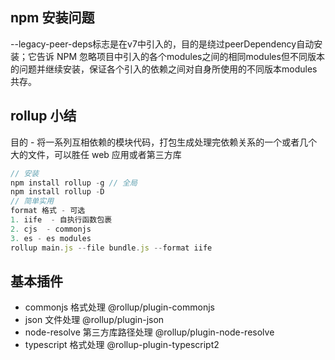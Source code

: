 ## npm 安装问题
--legacy-peer-deps标志是在v7中引入的，目的是绕过peerDependency自动安装；它告诉 NPM 忽略项目中引入的各个modules之间的相同modules但不同版本的问题并继续安装，保证各个引入的依赖之间对自身所使用的不同版本modules共存。
## rollup 小结

目的 - 将一系列互相依赖的模块代码，打包生成处理完依赖关系的一个或者几个大的文件，可以胜任 web 应用或者第三方库

```js
// 安装
npm install rollup -g // 全局
npm install rollup -D
// 简单实用
format 格式 - 可选
1. iife  - 自执行函数包裹
2. cjs  - commonjs
3. es - es modules
rollup main.js --file bundle.js --format iife

```

## 基本插件

- commonjs 格式处理 @rollup/plugin-commonjs
- json 文件处理 @rollup/plugin-json
- node-resolve 第三方库路径处理 @rollup/plugin-node-resolve
- typescript 格式处理 @rollup-plugin-typescript2
